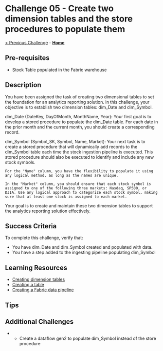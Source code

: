 <!-- REMOVE_ME # Challenge ${suffixNumber} - <Title of Challenge> (remove this from your MD files if you are writing them manually, this is for the automation script) REMOVE_ME -->

<!-- REPLACE_ME (this section will be removed by the automation script) -->
# Challenge 05 - Create two dimension tables and the store procedures to populate them
<!-- REPLACE_ME (this section will be removed by the automation script) -->

<!-- REMOVE_ME ${navigationLine} (remove this from your MD files if you are writing them manually, this is for the automation script) REMOVE_ME -->

<!-- REPLACE_ME (this section will be removed by the automation script) -->
<!-- If you are using this template manually, ensure the navigation links below are updated to link to the previous and next challenges relative to the current challenge. The "Home" link should always link to the homepage of the hack which is the README.md in the hack's parent directory. -->
[< Previous Challenge](./Challenge04.md) - **[Home](../README.md)**
<!-- REPLACE_ME (this section will be removed by the automation script) -->


## Pre-requisites

- Stock Table populated in the Fabric warehouse 

## Description

You have been assigned the task of creating two dimensional tables to set the foundation for an analytics reporting solution. In this challenge, your objective is to establish two dimension tables: dim_Date and dim_Symbol.

dim_Date (DateKey, DayOfMonth, MonthName, Year):
    Your first goal is to develop a stored procedure to populate the dim_Date table. For each date in the prior month and the current month, you should create a corresponding record.

dim_Symbol (Symbol_SK, Symbol, Name, Market):
    Your next task is to create a stored procedure that will dynamically add records to the dim_Symbol table each time the stock ingestion pipeline is executed. This stored procedure should also be executed to identify and include any new stock symbols.

    For the "Name" column, you have the flexibility to populate it using any logical method, as long as the names are unique.

    In the "Market" column, you should ensure that each stock symbol is assigned to one of the following three markets: Nasdaq, SP500, or DJIA. Use any logical approach to categorize each stock symbol, making sure that at least one stock is assigned to each market.

Your goal is to create and maintain these two dimension tables to support the analytics reporting solution effectively.

## Success Criteria

To complete this challenge, verify that:
- You have dim_Date and dim_Symbol created and populated with data.
- You have a step added to the ingesting pipeline populating dim_Symbol


## Learning Resources
- [Creating dimension tables](https://learn.microsoft.com/en-us/fabric/data-warehouse/tables)
- [Creating a table](https://learn.microsoft.com/en-us/fabric/data-warehouse/create-table)
- [Creating a Fabric data pipeline](https://learn.microsoft.com/en-us/fabric/data-factory/tutorial-end-to-end-pipeline)


## Tips


## Additional Challenges
- - Create a dataflow gen2 to populate dim_Symbol instead of the store procedure